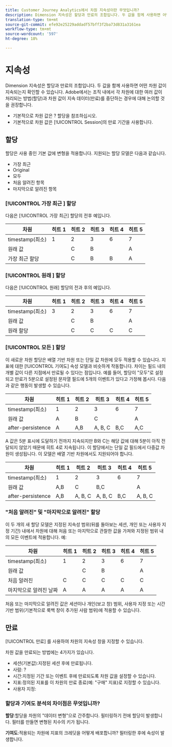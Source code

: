 ```yaml
---
title: Customer Journey Analytics에서 차원 지속성이란 무엇입니까?
description: Dimension 지속성은 할당과 만료의 조합입니다. 두 값을 함께 사용하면 어떤 차원 값이 지속되는지 확인할 수 있습니다.
translation-type: tm+mt
source-git-commit: efe92e25229addadf57bff3f2ba73d831a3161ea
workflow-type: tm+mt
source-wordcount: '597'
ht-degree: 18%

---
```



# 지속성

Dimension 지속성은 할당과 만료의 조합입니다. 두 값을 함께 사용하면 어떤 차원 값이 지속되는지 확인할 수 있습니다. Adobe에서는 조직 내에서 각 차원에 대한 여러 값이 처리되는 방법(할당)과 차원 값이 지속 데이터(만료)를 중단하는 경우에 대해 논의할 것을 권장합니다.

* 기본적으로 차원 값은 ? 할당을 참조하십시오.
* 기본적으로 차원 값은 [!UICONTROL Session]의 만료 기간을 사용합니다.

## 할당

할당은 사용 중인 기본 값에 변형을 적용합니다. 지원되는 할당 모델은 다음과 같습니다.

* 가장 최근
* Original
* 모두
* 처음 알려진 항목
* 마지막으로 알려진 항목

### [!UICONTROL 가장 최근 ] 할당

다음은 [!UICONTROL 가장 최근] 할당의 전후 예입니다.

| 차원 | 히트 1 | 히트 2 | 히트 3 | 히트 4 | 히트 5 |
| --- | --- | --- | --- | --- | --- |
| timestamp(최소) | 1 | 2 | 3 | 6 | 7 |
| 원래 값 |  | C | B |  | A |
| 가장 최근 할당 |  | C | B | B | A |

### [!UICONTROL 원래 ] 할당

다음은 [!UICONTROL 원래] 할당의 전과 후의 예입니다.

| 차원 | 히트 1 | 히트 2 | 히트 3 | 히트 4 | 히트 5 |
| --- | --- | --- | --- | --- | --- |
| timestamp(최소) | 3 | 2 | 3 | 6 | 7 |
| 원래 값 |  | C | B |  | A |
| 원래 할당 |  | C | C | C | C |

### [!UICONTROL 모든 ] 할당

이 새로운 차원 할당은 배열 기반 차원 또는 단일 값 차원에 모두 적용할 수 있습니다. 지표에 대한 [!UICONTROL 기여도] 속성 모델과 비슷하게 작동합니다. 차이는 필드 내의 개별 값이 다른 지점에서 만료될 수 있다는 점입니다. 예를 들어, 할당이 &quot;모두&quot;로 설정되고 만료가 5분으로 설정된 문자열 필드에 5개의 이벤트가 있다고 가정해 봅시다. 다음과 같은 행동이 발생할 수 있습니다.

| 차원 | 히트 1 | 히트 2 | 히트 3 | 히트 4 | 히트 5 |
| --- | --- | --- | --- | --- | --- |
| timestamp(최소) | 1 | 2 | 3 | 6 | 7 |
| 원래 값 | A | B | C |  | A |
| after-persistence | A | A,B | A, B, C | B,C | A,C |

A 값은 5분 표시에 도달하기 전까지 지속되지만 B와 C는 해당 값에 대해 5분이 아직 전달되지 않았기 때문에 히트 4로 지속됩니다. 이 할당에서는 단일 값 필드에서 다중값 차원이 생성됩니다. 이 모델은 배열 기반 차원에서도 지원되어야 합니다.

| 차원 | 히트 1 | 히트 2 | 히트 3 | 히트 4 | 히트 5 |
| --- | --- | --- | --- | --- | --- |
| timestamp(최소) | 1 | 2 | 3 | 6 | 7 |
| 원래 값 | A,B | C | B,C |  | A |
| after-persistence | A,B | A, B, C | A, B, C | B,C | A, B, C |

### &quot;처음 알려진&quot; 및 &quot;마지막으로 알려진&quot; 할당

이 두 개의 새 할당 모델은 지정된 지속성 범위(뒤를 돌아보는 세션, 개인 또는 사용자 지정 기간) 내에서 차원에 대해 처음 또는 마지막으로 관찰한 값을 가져와 지정된 범위 내의 모든 이벤트에 적용합니다. 예:

| 차원 | 히트 1 | 히트 2 | 히트 3 | 히트 4 | 히트 5 |
| --- | --- | --- | --- | --- | --- |
| timestamp(최소) | 1 | 2 | 3 | 6 | 7 |
| 원래 값 |  | C | B |  | A |
| 처음 알려진 | C | C | C | C | C |
| 마지막으로 알려진 날짜 | A | A | A | A | A |

처음 또는 마지막으로 알려진 값은 세션이나 개인(보고 창) 범위, 사용자 지정 또는 시간 기반 범위(기본적으로 룩백 창이 추가된 사람 범위)에 적용할 수 있습니다.

## 만료

[!UICONTROL 만료] 를 사용하여 차원의 지속성 창을 지정할 수 있습니다.

차원 값을 만료되는 방법에는 4가지가 있습니다.

* 세션(기본값):지정된 세션 후에 만료됩니다.
* 사람: ?
* 시간:지정된 기간 또는 이벤트 후에 만료되도록 차원 값을 설정할 수 있습니다.
* 지표:정의된 지표를 이 차원의 만료 종료(예: &quot;구매&quot; 지표)로 지정할 수 있습니다.
* 사용자 지정:

### 할당과 기여도 분석의 차이점은 무엇입니까?

**할당**:할당을 차원의 &quot;데이터 변형&quot;으로 간주합니다. 필터링하기 전에 할당이 발생합니다. 필터를 만들면 변형된 치수의 키가 됩니다.

**기여도**:적용되는 차원에 지표의 크레딧을 어떻게 배포합니까? 필터링한 후에 속성이 발생합니다.


